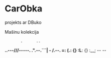 # CarObka
projekts ar DBuko

Mašinu kolekcija

           .      ..
   __..---/______//-----.
 .".--.```|    - /.--.  =:
(.: {} :__L______: {} :__;
   *--*           *--*   
